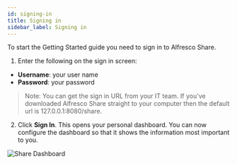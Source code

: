 ```yaml
---
id: signing-in
title: Signing in
sidebar_label: Signing in
---
```


To start the Getting Started guide you need to sign in to Alfresco Share.

1. Enter the following on the sign in screen:
* **Username**: your user name
* **Password**: your password

> Note:
You can get the sign in URL from your IT team. If you've downloaded Alfresco Share straight to your computer then the default url is 127.0.0.1:8080/share.

2. Click **Sign In**.
This opens your personal dashboard. You can now configure the dashboard so that it shows the information most important to you.

![Share Dashboard](assets/using-share/gs-share-firstlogin.png)

